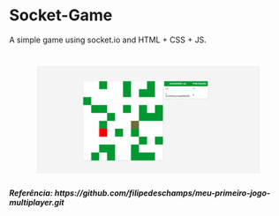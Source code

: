 # Socket-Game
A simple game using socket.io and HTML + CSS + JS.



<h1 align="center">
    <img alt="game" title="Socket-Node" src="https://github.com/Spinnafre/Socket-Game/blob/master/game.gif" width="80%" />
</h1>

<h5 align="left">Referência: https://github.com/filipedeschamps/meu-primeiro-jogo-multiplayer.git</h5>
